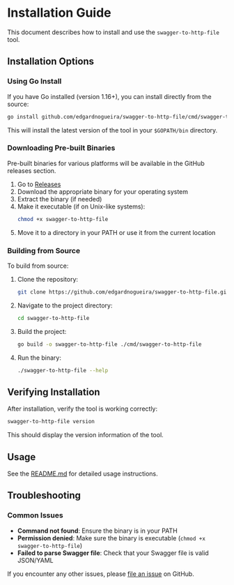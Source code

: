 # Installation Guide

This document describes how to install and use the `swagger-to-http-file` tool.

## Installation Options

### Using Go Install

If you have Go installed (version 1.16+), you can install directly from the source:

```bash
go install github.com/edgardnogueira/swagger-to-http-file/cmd/swagger-to-http-file@latest
```

This will install the latest version of the tool in your `$GOPATH/bin` directory.

### Downloading Pre-built Binaries

Pre-built binaries for various platforms will be available in the GitHub releases section.

1. Go to [Releases](https://github.com/edgardnogueira/swagger-to-http-file/releases)
2. Download the appropriate binary for your operating system
3. Extract the binary (if needed)
4. Make it executable (if on Unix-like systems):
   ```bash
   chmod +x swagger-to-http-file
   ```
5. Move it to a directory in your PATH or use it from the current location

### Building from Source

To build from source:

1. Clone the repository:
   ```bash
   git clone https://github.com/edgardnogueira/swagger-to-http-file.git
   ```
2. Navigate to the project directory:
   ```bash
   cd swagger-to-http-file
   ```
3. Build the project:
   ```bash
   go build -o swagger-to-http-file ./cmd/swagger-to-http-file
   ```
4. Run the binary:
   ```bash
   ./swagger-to-http-file --help
   ```

## Verifying Installation

After installation, verify the tool is working correctly:

```bash
swagger-to-http-file version
```

This should display the version information of the tool.

## Usage

See the [README.md](../README.md) for detailed usage instructions.

## Troubleshooting

### Common Issues

- **Command not found**: Ensure the binary is in your PATH
- **Permission denied**: Make sure the binary is executable (`chmod +x swagger-to-http-file`)
- **Failed to parse Swagger file**: Check that your Swagger file is valid JSON/YAML

If you encounter any other issues, please [file an issue](https://github.com/edgardnogueira/swagger-to-http-file/issues) on GitHub.
